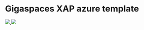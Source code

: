 # Gigaspaces XAP azure template

<a href="https://portal.azure.com/#create/Microsoft.Template/uri/https%3A%2F%2Fraw.githubusercontent.com%2Fvitaliy-zinchenko%2Fazure-template%2Fmaster%2Fxap-manager-azuredeploy.json" target="_blank">
    <img src="http://azuredeploy.net/deploybutton.png"/>
</a>
<a href="http://armviz.io/#/?load=https%3A%2F%2Fraw.githubusercontent.com%2Fvitaliy-zinchenko%2Fazure-template%2Fmaster%2Fxap-manager-azuredeploy.json" target="_blank">
    <img src="http://armviz.io/visualizebutton.png"/>
</a>